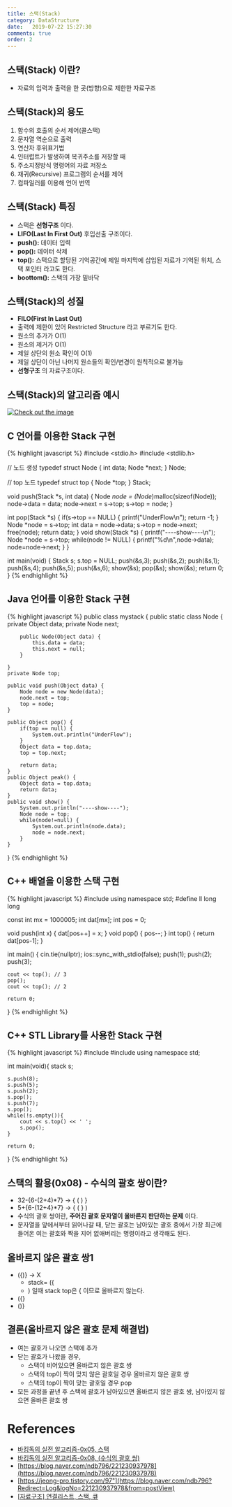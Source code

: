 ```yaml
---
title: 스택(Stack)
category: DataStructure
date:   2019-07-22 15:27:30
comments: true
order: 2
---
```


## 스택(Stack) 이란?
* 자료의 입력과 출력을 한 곳(방향)으로 제한한 자료구조

## 스택(Stack)의 용도 
1. 함수의 호출의 순서 제어(콜스택)
2. 문자열 역순으로 출력
3. 연산자 후위표기법
4. 인터럽트가 발생하여 복귀주소를 저장할 때
5. 주소지정방식 명령어의 자료 저장소
6. 재귀(Recursive) 프로그램의 순서를 제어
7. 컴파일러를 이용해 언어 번역

## 스택(Stack) 특징
* 스택은 __선형구조__ 이다.
* __LIFO(Last In First Out)__ 후입선출 구조이다.
* __push():__ 데이터 입력
* __pop():__ 데이터 삭제
* __top():__ 스택으로 할당된 기억공간에 제일 마지막에 삽입된 자료가 기억된 위치, 스택 포인터 라고도 한다.
* __boottom():__ 스택의 가장 밑바닥

## 스택(Stack)의 성질
* __FILO(First In Last Out)__
* 출력에 제한이 있어 Restricted Structure 라고 부르기도 한다.
* 원소의 추가가 O(1)
* 원소의 제거가 O(1)
* 제일 상단의 원소 확인이 O(1)
* 제일 상단이 아닌 나머지 원소들의 확인/변경이 원칙적으로 불가능
* __선형구조__ 의 자료구조이다.

## 스택(Stack)의 알고리즘 예시

<a href="{{ site.datastructure_img }}/stack.JPG" data-lightbox="falcon9-large" data-title="Check out the image">
  <img src="{{ site.datastructure_img }}/stack.JPG" title="Check out the image">
</a>


## C 언어를 이용한 Stack 구현

{% highlight javascript %}
#include <stdio.h>
#include <stdlib.h>

// 노드 생성 
typedef struct Node {
	int data;
	Node *next;
} Node;

// top 노드 
typedef struct top {
	Node *top;
} Stack;


void push(Stack *s, int data) {
	Node *node = (Node*)malloc(sizeof(Node));
	node->data = data;
	node->next = s->top;
	s->top = node;
}

int pop(Stack *s) {
	if(s->top == NULL) {
		printf("UnderFlow\n");
		return -1;
	}
	Node *node = s->top;
	int data = node->data;
	s->top = node->next;
	free(node);
	return data;
}
void show(Stack *s) {
	printf("----show----\n");
	Node *node = s->top;
	while(node != NULL) {
		printf("%d\n",node->data);
		node=node->next;
	}
}

int main(void) {
	Stack s;
	s.top = NULL;
	push(&s,3);
	push(&s,2);
	push(&s,1);
	push(&s,4);
	push(&s,5);
	push(&s,6);
	show(&s);
	pop(&s);
	show(&s);
	return 0;
}
{% endhighlight %}

## Java 언어를 이용한 Stack 구현

{% highlight javascript %}
public class mystack {
	public static class Node {
		private Object data;
		private Node next;
		
		public Node(Object data) {
			this.data = data;
			this.next = null;
		}
		
	}
	private Node top;
	
	public void push(Object data) {
		Node node = new Node(data);
		node.next = top;
		top = node;
	}
	
	public Object pop() {
		if(top == null) {
			System.out.println("UnderFlow");
		}
		Object data = top.data;
		top = top.next;
		
		return data;
	}
	public Object peak() {
		Object data = top.data;
		return data;
	}
	public void show() {
		System.out.println("----show----");
		Node node = top;
		while(node!=null) {
			System.out.println(node.data);
			node = node.next;
		}
	}
}
{% endhighlight %}

## C++ 배열을 이용한 스택 구현

{% highlight javascript %}
#include <iostream>
using namespace std;
#define ll long long

const int mx = 1000005;
int dat[mx];
int pos = 0;

void push(int x) { dat[pos++] = x; }
void pop() { pos--; }
int top() { return dat[pos-1]; }

int main() {
    cin.tie(nullptr);
    ios::sync_with_stdio(false);
    push(1);
    push(2);
    push(3);

    cout << top(); // 3
    pop();
    cout << top(); // 2
    
    return 0;
}
{% endhighlight %}

## C++ STL Library를 사용한 Stack 구현

{% highlight javascript %}
#include <iostream>
#include <stack>
using namespace std;

int main(void){
	stack<int> s;
	
	s.push(8);
	s.push(5);
	s.push(2);
	s.pop();
	s.push(7);
	s.pop();
	while(!s.empty()){
		cout << s.top() << ' ';
		s.pop();
	}
	
	return 0;
}
{% endhighlight %}


## 스택의 활용(0x08) - 수식의 괄호 쌍이란?
* 32-{6-(2+4)*7} -> { ( ) }
* 5+{6-(12+4}*7} -> { ( } )
* 수식의 괄호 쌍이란, __주어진 괄호 문자열이 올바른지 판단하는 문제__ 이다.
* 문자열을 앞에서부터 읽어나갈 때, 닫는 괄호는 남아있는 괄호 중에서 가장 최근에 들어온 여는 괄호와 짝을 지어 없애버리는 명령이라고 생각해도 된다.

## 올바르지 않은 괄호 쌍1
* ({)} -> X
  + stack= ({
  + ) 일때 stack top은 { 이므로 올바르지 않는다.
* ({}
* ()}

## 결론(올바르지 않은 괄호 문제 해결법)
* 여는 괄호가 나오면 스택에 추가
* 닫는 괄호가 나왔을 경우,
  + 스택이 비어있으면 올바르지 않은 괄호 쌍
  + 스택의 top이 짝이 맞지 않은 괄호일 경우 올바르지 않은 괄호 쌍
  + 스택의 top이 짝이 맞는 괄호일 경우 pop
* 모든 과정을 끝낸 후 스택에 괄호가 남아있으면 올바르지 않은 괄호 쌍, 남아있지 않으면 올바른 괄호 쌍


# References
* [바킹독의 실전 알고리즘-0x05, 스택](https://www.youtube.com/watch?v=0DsyCXIN7Wg)
* [바킹독의 실전 알고리즘-0x08, (수식의 괄호 쌍)](https://www.youtube.com/watch?v=cdjjk-ryPKc)
* [https://blog.naver.com/ndb796/221230937978](https://blog.naver.com/ndb796/221230937978)
* [https://jeong-pro.tistory.com/97"](https://blog.naver.com/ndb796?Redirect=Log&logNo=221230937978&from=postView)
* [[자료구조] 연결리스트, 스택, 큐](https://m.blog.naver.com/PostView.nhn?blogId=c_18&logNo=10183843810&proxyReferer=https%3A%2F%2Fwww.google.com%2F)